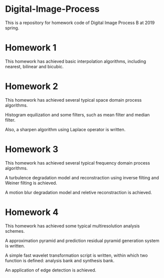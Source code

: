 # Digital-Image-Process

This is a repository for homework code of Digital Image Process B at 2019 spring.

# Homework 1

This homework has achieved basic interpolation algorithms, including nearest, bilinear and bicubic.

# Homework 2

This homework has achieved several typical space domain process algorithms.

Histogram equilization and some filters, such as mean filter and median filter.

Also, a sharpen algorithm using Laplace operator is written.

# Homework 3

This homework has achieved several typical frequency domain process algorithms.

A turbulence degradation model and reconstraction using inverse filting and Weiner filting is achieved.

A motion blur degradation model and reletive reconstraction is achieved.

# Homework 4

This homework has achieved some typical multiresolution analysis schemes.

A approximation pyramid and prediction residual pyramid generation system is written.

A simple fast wavelet transformation script is written, within which two function is defined: analysis bank and synthesis bank.

An application of edge detection is achieved.

